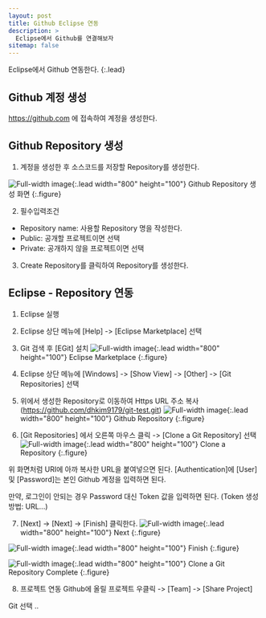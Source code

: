 ```yaml
---
layout: post
title: Github Eclipse 연동
description: >
  Eclipse에서 Github를 연결해보자
sitemap: false
---
```


Eclipse에서 Github 연동한다.
{:.lead}

## Github 계정 생성

https://github.com 에 접속하여 계정을 생성한다.
 
## Github Repository 생성

1. 계정을 생성한 후 소스코드를 저장할 Repository를 생성한다.

![Full-width image](/assets/img/own/new_repository.png){:.lead width="800" height="100"}
Github Repository 생성 화면
{:.figure}

2. 필수입력조건
* Repository name: 사용할 Repository 명을 작성한다.
* Public: 공개할 프로젝트이면 선택
* Private: 공개하지 않을 프로젝트이면 선택

3. Create Repository를 클릭하여 Repository를 생성한다.
 
## Eclipse - Repository 연동

1. Eclipse 실행
2. Eclipse 상단 메뉴에 [Help] -> [Eclipse Marketplace] 선택
3. Git 검색 후 [EGit] 설치
![Full-width image](/assets/img/own/eclipse-git.png){:.lead width="800" height="100"}
Eclipse Marketplace
{:.figure}

4. Eclipse 상단 메뉴에 [Windows] -> [Show View] -> [Other] -> [Git Repositories] 선택

5. 위에서 생성한 Repository로 이동하여 Https URL 주소 복사(https://github.com/dhkim9179/git-test.git)
![Full-width image](/assets/img/own/repository.png){:.lead width="800" height="100"}
Github Repository
{:.figure}

6. [Git Repositories] 에서 오른쪽 마우스 클릭 -> [Clone a Git Repository] 선택
![Full-width image](/assets/img/own/git-clone.png){:.lead width="800" height="100"}
Clone a Repository
{:.figure}

위 화면처럼 URI에 아까 복사한 URL을 붙여넣으면 된다.
[Authentication]에 [User] 및 [Password]는 본인 Github 계정을 입력하면 된다.

만약, 로그인이 안되는 경우 Password 대신 Token 값을 입력하면 된다. (Token 생성방법: URL...)

7. [Next] -> [Next] -> [Finish] 클릭한다.
![Full-width image](/assets/img/own/git-clone2.png){:.lead width="800" height="100"}
Next
{:.figure}

![Full-width image](/assets/img/own/git-clone3.png){:.lead width="800" height="100"}
Finish
{:.figure}

![Full-width image](/assets/img/own/git-clone4.png){:.lead width="800" height="100"}
Clone a Git Repository Complete
{:.figure}

8. 프로젝트 연동
Github에 올릴 프로젝트 우클릭 -> [Team] -> [Share Project]

Git 선택 ..

